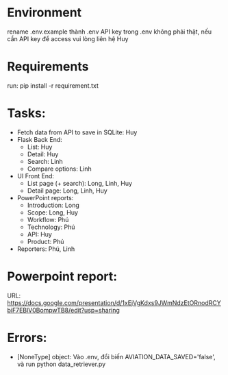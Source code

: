 # Environment
rename .env.example thành .env
API key trong .env không phải thật, nếu cần API key để access vui lòng liên hệ Huy

# Requirements
run:
pip install -r requirement.txt 

# Tasks:
- Fetch data from API to save in SQLite: Huy
- Flask Back End:
    + List: Huy
    + Detail: Huy
    + Search: Linh
    + Compare options: Linh
- UI Front End:
    + List page (+ search): Long, Linh, Huy
    + Detail page: Long, Linh, Huy
- PowerPoint reports:
    + Introduction: Long
    + Scope: Long, Huy
    + Workflow: Phú
    + Technology: Phú
    + API: Huy
    + Product: Phú
- Reporters: Phú, Linh

# Powerpoint report:
URL: https://docs.google.com/presentation/d/1xEjVgKdxs9JWmNdzEtORnodRCYbiF7EBlV0BompwTB8/edit?usp=sharing

# Errors:
- [NoneType] object: Vào .env, đổi biến AVIATION_DATA_SAVED='false', và run python data_retriever.py
